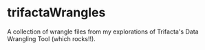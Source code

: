 # trifactaWrangles
A collection of wrangle files from my explorations of Trifacta's Data Wrangling Tool (which rocks!!).
